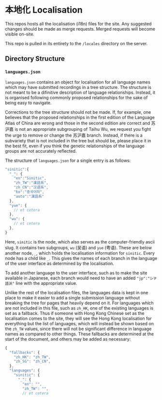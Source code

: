 # 本地化 Localisation

This repos hosts all the localisation (i18n) files for the site. Any suggested changes should be made as merge requests. Merged requests will become visible on-site.

This repo is pulled in its entirety to the `/locales` directory on the server.

## Directory Structure

### `languages.json`

`languages.json` contains an object for localisation for all language names which may have submitted recordings in a tree structure. The structure is not meant to be a difinitive description of language relationships. Instead, it is organised following commonly proposed relationships for the sake of being easy to navigate.

Corrections to the tree structure should not be made. If, for example, one believes that the proposed relationships in the first edition of the Language Atlas of China are wrong and those in the second edition are correct and 苏沪嘉 is not an appropriate subgrouping of Taihu Wu, we request you fight the urge to remove or change the 苏沪嘉 branch. Instead, if there is a subvariety that is not included in the tree but should be, please place it in the best fit, even if you think the genetic relationships of the language groups are not accurately reflected.

The structure of `languages.json` for a single entry is as follows:

```javascript
"sinitic":{
  "_": {
    "en":"Sinitic",
    "zh_TW":"漢語系",
    "zh_CN":"汉语系",
    "ko":"중국어파",
    "auto":"漢語系"
  },
  "yue": {
    // et cetera
  },
  "wu": {
    // et cetera
  },
}
```

Here, `sinitic` is the node, which also serves as the computer-friendly ascii slug. It contains two subgroups, `wu` (吴语) and `yue` (粤语). These are below another node, `_`, which holds the localisation information for `sinitic`. Every node has a child like `_`. This gives the names of each branch in the language of the user interface as determined by the localisation.

To add another language to the user interface, such as to make the site available in Japanese, each branch would need to have an added `"jp":"シナ語派"` line with the appropriate value.

Unlike the rest of the localisation files, the languages data is kept in one place to make it easier to add a single submission language without breaking the tree for pages that heavily depend on it. For languages which are not included in this file, such as `zh_HK`, one of the existing languages is set as a fallback. Thus if someone with Hong Kong Chinese set as the localisation comes to the site, they will see the Hong Kong localisation for everything but the list of languages, which will instead be shown based on the `zh_TW` values, since there will not be significant difference in language names as compared to other things. These fallbacks are determined at the start of the document, and others may be added as necessary:

```javascript
{
  "fallbacks": {
    "zh_HK": "zh_TW",
    "zh_SG": "zh_CN",
  },
  "languages": {
    "sinitic": {
      "_": {
        "en": "",
        "zh_TW": "",
        // et cetera
```
